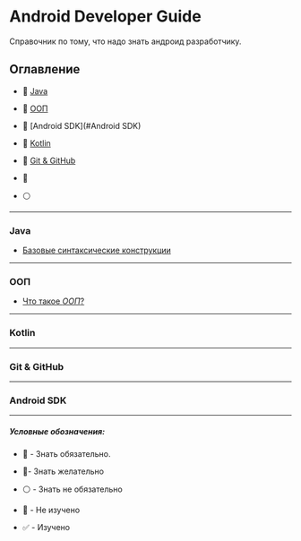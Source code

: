 # Android Developer Guide

Справочник по тому, что надо знать андроид разработчику. 

## Оглавление

- :red_circle: [Java](#Java) 
- :red_circle:  [ООП](#ООП)
- :red_circle:  [Android SDK](#Android SDK)
- :red_circle:  [Kotlin](#Kotlin)
- :large_blue_circle: [Git & GitHub](#git-&-github)

- :large_blue_circle: 
- :white_circle:

-----------------------------------------------

### Java

+ [Базовые синтаксические конструкции](Java.md#Базовые-синтаксические-конструкторы-и-операторы-в-Java)


-----------------------------------------------

### ООП

+ [Что такое _ООП_?](OOP.md#Что-такое-ООП)


-----------------------------------------------

### Kotlin


-----------------------------------------------

### Git & GitHub

-----------------------------------------------

### Android SDK

-----------------------------------------------
 #####  ***Условные обозначения:***

- :red_circle: - Знать обязательно.
- :large_blue_circle:- Знать желательно 
- :white_circle: - Знать не обязательно 

- :black_square_button: - Не изучено
- :white_check_mark: - Изучено
